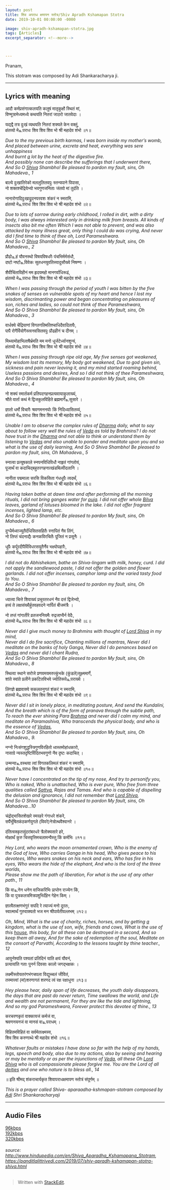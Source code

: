 ```yaml
---
layout: post
title: शिव अपराध क्षमापन स्तोत्र/Shiv Apradh Kshamapan Stotra 
date: 2019-10-01 00:00:00 -0000

image: shiv-apradh-kshamapan-stotra.jpg
tags: [Articles]
excerpt_separator: <!--more-->



---
```


<p>Pranam,</p>
<p>This stotram was composed by Adi Shankaracharya ji.</p>
<hr>
<h2 id="lyrics-with-meaning">Lyrics with meaning</h2>
<p>आदौ कर्मप्रसंगात्कलयति कलुषं मातृकुक्षौ स्थितं मां,<br>
विण्मूत्रामेध्यमध्ये कथयति नितरां जाठरो जातवेदाः ।</p>
<p>यद्यद्वै तत्र दुःखं व्यथयति नितरां शक्यते केन वक्तुं,<br>
क्षंतव्यो मे‌உपराधः शिव शिव शिव भो श्री महादेव शंभो ॥१॥</p>
<p><em>Due to the my previous birth karmas, I was born inside my mother’s womb,<br>
And placed between urine, excreta and heat, everything was sere unhappiness<br>
And burnt  <a href="http://www.hindupedia.com/en/A" title="A">a</a>  lot by the heat of the digestive fire.<br>
And possibly none can describe the sufferings that I underwent there,<br>
And So O  <a href="http://www.hindupedia.com/en/Shiva" title="Shiva">Shiva</a>  Shambho! Be pleased to pardon my fault, sins, Oh Mahadeva., 1</em></p>
<p>बाल्ये दुःखातिरेको मललुलितवपुः स्तन्यपाने पिपासा,<br>
नो शक्तश्चेंद्रियेभ्यो भवगुणजनिताः जंतवो मां तुदंति ।</p>
<p>नानारोगादिदुःखाद्रुदनपरवशः शंकरं न स्मरामि,<br>
क्षंतव्यो मे‌உपराधः शिव शिव शिव भो श्री महादेव शंभो ॥२॥</p>
<p><em>Due to lots of sorrow during early childhood, I rolled in dirt, with a dirty body, I was always interested only in drinking milk from breasts. All kinds of insects also bit me often Which I was not able to prevent, and was also attacked by many illness great, only thing I could do was crying, And never did I find time to think of thee oh, Lord Parameshwara.<br>
And So O  <a href="http://www.hindupedia.com/en/Shiva" title="Shiva">Shiva</a>  Shambho! Be pleased to pardon My fault, sins, Oh Mahadeva., 2</em></p>
<p>प्रौढो‌உहं यौवनस्थो विषयविषधरैः पंचभिर्मर्मसंधौ,<br>
दष्टो नष्टो‌உविवेकः सुतधनयुवतिस्वादुसौख्ये निषण्णः ।</p>
<p>शैवीचिंताविहीनं मम हृदयमहो मानगर्वाधिरूढं,<br>
क्षंतव्यो मे‌உपराधः शिव शिव शिव भो श्री महादेव शंभो ॥३॥</p>
<p><em>When I was passing through the period of youth I was bitten by the five snakes of senses on vulnerable spots of my heart and hence I lost my wisdom, discrimanting power and began concentrating on pleasures of son, riches and ladies, so could not think of thee Parameshwara,<br>
And So O Shiva Shambho! Be pleased to pardon My fault, sins, Oh Mahadeva., 3</em></p>
<p>वार्धक्ये चेंद्रियाणां विगतगतिमतिश्चाधिदैवादितापैः,<br>
पापै रोगैर्वियोगैस्त्वनवसितवपुः प्रौढहीनं च दीनम् ।</p>
<p>मिथ्यामोहाभिलाषैर्भ्रमति मम मनो धूर्जटेर्ध्यानशून्यं,<br>
क्षंतव्यो मे‌உपराधः शिव शिव शिव भो श्री महादेव शंभो ॥४॥</p>
<p><em>When I was passing through ripe old age, My five senses got weakened,<br>
My wisdom lost its memory, My body got weakened, Due to god given sin, sickness and pain never leaving it, and my mind started roaming behind,<br>
Useless passions and desires, And so I did not think of thee Parameshwara,<br>
And So O Shiva Shambho! Be pleased to pardon My fault, sins, Oh Mahadeva., 4</em></p>
<p>नो शक्यं स्मार्तकर्म प्रतिपदगहनप्रत्यवायाकुलाख्यं,<br>
श्रौते वार्ता कथं मे द्विजकुलविहिते ब्रह्ममार्गे‌உसुसारे ।</p>
<p>ज्ञातो धर्मो विचारैः श्रवणमननयोः किं निदिध्यासितव्यं,<br>
क्षंतव्यो मे‌உपराधः शिव शिव शिव भो श्री महादेव शंभो ॥५॥</p>
<p><em>Unable I am to observe the complex rules of  <a href="http://www.hindupedia.com/en/Dharma" title="Dharma">Dharma</a>  daily, what to say about to follow very well the rules of  <a href="http://www.hindupedia.com/en/Veda" title="Veda">Veda</a>  as told by Brahmins? I do not have trust in the  <a href="http://www.hindupedia.com/en/Dharma" title="Dharma">Dharma</a>  and not able to think or understand them by listening to  <a href="http://www.hindupedia.com/en/Vedas" title="Vedas">Vedas</a>  and also unable to ponder and meditate upon you and so what is the use of daily learning, And So O Shiva Shambho! Be pleased to pardon my fault, sins, Oh Mahadeva., 5</em></p>
<p>स्नात्वा प्रत्यूषकाले स्नपनविधिविधौ नाहृतं गांगतोयं,<br>
पूजार्थं वा कदाचिद्बहुतरगहनात्खंडबिल्वीदलानि ।</p>
<p>नानीता पद्ममाला सरसि विकसिता गंधधूपैः त्वदर्थं,<br>
क्षंतव्यो मे‌உपराधः शिव शिव शिव भो श्री महादेव शंभो ॥६॥</p>
<p><em>Having taken bathe at dawn time and after performing all the morning rituals, I did not bring ganges water for  <a href="http://www.hindupedia.com/en/Puja" title="Puja">puja</a>. I did not offer whole  <a href="http://www.hindupedia.com/en/Bilva" title="Bilva">Bilva</a>  leaves, garland of lotuses bloomed in the lake. I did not offer fragrant incenses, lighted lamp, etc.<br>
And So O Shiva Shambho! Be pleased to pardon My fault, sins, Oh Mahadeva., 6</em></p>
<p>दुग्धैर्मध्वाज्युतैर्दधिसितसहितैः स्नापितं नैव लिंगं,<br>
नो लिप्तं चंदनाद्यैः कनकविरचितैः पूजितं न प्रसूनैः ।</p>
<p>धूपैः कर्पूरदीपैर्विविधरसयुतैर्नैव भक्ष्योपहारैः,<br>
क्षंतव्यो मे‌உपराधः शिव शिव शिव भो श्री महादेव शंभो ॥७॥</p>
<p><em>I did not do Abhishekam, bathe on Shiva-lingam with milk, honey, curd. I did not apply the sandlewood paste, I did not offer the golden and flower garlands. I did not offer incenses, camphor lamp and the varied tasty food to You.<br>
And So O Shiva Shambho! Be pleased to pardon my fault, sins, Oh Mahadeva., 7</em></p>
<p>ध्यात्वा चित्ते शिवाख्यं प्रचुरतरधनं नैव दत्तं द्विजेभ्यो,<br>
हव्यं ते लक्षसंख्यैर्हुतवहवदने नार्पितं बीजमंत्रैः ।</p>
<p>नो तप्तं गांगातीरे व्रतजननियमैः रुद्रजाप्यैर्न वेदैः,<br>
क्षंतव्यो मे‌உपराधः शिव शिव शिव भो श्री महादेव शंभो ॥८॥</p>
<p><em>Never did I give much money to Brahmins with thought of  <a href="http://www.hindupedia.com/en/Lord_Shiva" title="Lord Shiva">Lord Shiva</a>  in my mind,<br>
Never did I do fire sacrifice, Chanting millions of mantras, Never did I meditate on the banks of holy Ganga, Never did I do penances based on  <a href="http://www.hindupedia.com/en/Vedas" title="Vedas">Vedas</a>  and never did I chant Rudra,<br>
And So O Shiva Shambho! Be pleased to pardon My fault, sins, Oh Mahadeva., 8</em></p>
<p>स्थित्वा स्थाने सरोजे प्रणवमयमरुत्कुंभके (कुंडले)सूक्ष्ममार्गे,<br>
शांते स्वांते प्रलीने प्रकटितविभवे ज्योतिरूपे‌உपराख्ये ।</p>
<p>लिंगज्ञे ब्रह्मवाक्ये सकलतनुगतं शंकरं न स्मरामि,<br>
क्षंतव्यो मे‌உपराधः शिव शिव शिव भो श्री महादेव शंभो ॥९॥</p>
<p><em>Never did I sit in lonely place, in meditating posture, And send the Kundalini,<br>
And the breath which is of the form of pranava through the subtle path,<br>
To reach the ever shining Para  <a href="http://www.hindupedia.com/en/Brahma" title="Brahma">Brahma</a>  and never did I calm my mind, and meditate on Paramashiva, Who transcends the physical body, and who is the essence of  <a href="http://www.hindupedia.com/en/Vedas" title="Vedas">Vedas</a>,<br>
And So O Shiva Shambho! Be pleased to pardon My fault, sins, Oh Mahadeva., 9.</em></p>
<p>नग्नो निःसंगशुद्धस्त्रिगुणविरहितो ध्वस्तमोहांधकारो,<br>
नासाग्रे न्यस्तदृष्टिर्विदितभवगुणो नैव दृष्टः कदाचित् ।</p>
<p>उन्मन्या‌உवस्थया त्वां विगतकलिमलं शंकरं न स्मरामि,<br>
क्षंतव्यो मे‌உपराधः शिव शिव शिव भो श्री महादेव शंभो ॥१०॥</p>
<p><em>Never have I concentrated on the tip of my nose, And try to personify you,<br>
Who is naked, Who is unattached, Who is ever pure, Who free from three qualities called  <a href="http://www.hindupedia.com/en/Sattva" title="Sattva">Sattva</a>, Rajas and Tamas. And who is capable of dispelling the delusion and ignorance, I did not remember that  <a href="http://www.hindupedia.com/en/Lord_Shiva" title="Lord Shiva">Lord Shiva</a>,<br>
And So O Shiva Shambho! Be pleased to pardon My fault, sins, Oh Mahadeva…10</em></p>
<p>चंद्रोद्भासितशेखरे स्मरहरे गंगाधरे शंकरे,<br>
सर्पैर्भूषितकंठकर्णयुगले (विवरे)नेत्रोत्थवैश्वानरे ।</p>
<p>दंतित्वक्कृतसुंदरांबरधरे त्रैलोक्यसारे हरे,<br>
मोक्षार्थं कुरु चित्तवृत्तिमचलामन्यैस्तु किं कर्मभिः ॥११॥</p>
<p><em>Hey Lord, who wears the moon ornamented crown, Who is the enemy of the God of love, Who carries Ganga in his head, Who gives peace to his devotees, Who wears snakes on his neck and ears, Who has fire in his eyes, Who wears the hide of the elephant, And who is the lord of the three worlds,<br>
Please show me the path of liberation, For what is the use of any other path., 11</em></p>
<p>किं वा‌உनेन धनेन वाजिकरिभिः प्राप्तेन राज्येन किं,<br>
किं वा पुत्रकलत्रमित्रपशुभिर्देहेन गेहेन किम् ।</p>
<p>ज्ञात्वैतत्क्षणभंगुरं सपदि रे त्याज्यं मनो दूरतः,<br>
स्वात्मार्थं गुरुवाक्यतो भज मन श्रीपार्वतीवल्लभम् ॥१२॥</p>
<p><em>Oh, Mind, What is the use of charity, riches, horses, and by getting  <a href="http://www.hindupedia.com/en/A" title="A">a</a>  kingdom, what is the use of son, wife, friends and cows, What is the use of this  <a href="http://www.hindupedia.com/en/House" title="House">house</a>, this body, for all these can be destroyed in a second, And so keep them all away, And for the sake of redemption of the soul, Meditate on the consort of Parvathi, According to the lessons taught by thine teacher., 12</em></p>
<p>आयुर्नश्यति पश्यतां प्रतिदिनं याति क्षयं यौवनं,<br>
प्रत्यायांति गताः पुनर्न दिवसाः कालो जगद्भक्षकः ।</p>
<p>लक्ष्मीस्तोयतरंगभंगचपला विद्युच्चलं जीवितं,<br>
तस्मात्त्वां (मां)शरणागतं शरणद त्वं रक्ष रक्षाधुना ॥१३॥</p>
<p><em>Hey please hear, daily span of life decreases, the youth daily disappears, the days that are past do never return, Time swallows the world, and Life and wealth are not permanent, For they are like the tide and lightning,<br>
And so my god Parameshwara, Forever protect this devotee of thine., 13</em></p>
<p>करचरणकृतं वाक्कायजं कर्मजं वा,<br>
श्रवणनयनजं वा मानसं वा‌உपराधम् ।</p>
<p>विहितमविहितं वा सर्वमेतत्क्ष्मस्व,<br>
शिव शिव करुणाब्धे श्री महादेव शंभो ॥१६॥</p>
<p><em>Whatever faults or mistakes I have done so far with the help of my hands, legs, speech and body, also due to my actions, also by seeing and hearing or may be mentally or as per the injunctions of  <a href="http://www.hindupedia.com/en/Veda" title="Veda">Veda</a>, all these Oh  <a href="http://www.hindupedia.com/en/Lord_Shiva" title="Lord Shiva">Lord Shiva</a>  who is all compassionate please forgive me. You are the Lord of all  <a href="http://www.hindupedia.com/en/Deities" title="Deities">deities</a>  and one who nature is to bless all., 14</em></p>
<p>॥ इति श्रीमद् शंकराचार्यकृत शिवापराधक्षमापण स्तोत्रं संपूर्णम् ॥</p>
<p><em>This is a prayer called Shiva- aparaadha-kshmapan-stotram composed by  <a href="http://www.hindupedia.com/en/Adi" title="Adi">Adi</a>  Shri Shankaracharyaji</em></p>
<hr>
<h2 id="audio-files">Audio Files</h2>
<p><a href="https://drive.google.com/file/d/1RqYaiAKB72IK-EWw1keqkGgRw5HY8Pzj/view?usp=sharing">96kbps</a><br>
<a href="https://drive.google.com/file/d/1tLDPeVizE6J_GvLEatVN8CJnkxapbgb5/view?usp=sharing">192kbps</a><br>
<a href="https://drive.google.com/file/d/1bCWag0KzgSqlEperl-y71X57ncNCGA_1/view?usp=sharing">320kbps</a></p>
<h6 id="source-httpwww.hindupedia.comenshiva_aparadha_kshamapana_stotram-httpspanditlalittrivedi.com201907shiv-apradh-kshamapan-stotra-shiva.html">source: <a href="http://www.hindupedia.com/en/Shiva_Aparadha_Kshamapana_Stotram">http://www.hindupedia.com/en/Shiva_Aparadha_Kshamapana_Stotram</a>, <a href="https://panditlalittrivedi.com/2019/07/shiv-apradh-kshamapan-stotra-shiva.html">https://panditlalittrivedi.com/2019/07/shiv-apradh-kshamapan-stotra-shiva.html</a></h6>
<blockquote>
<p>Written with <a href="https://stackedit.io/">StackEdit</a>.</p>
</blockquote>

